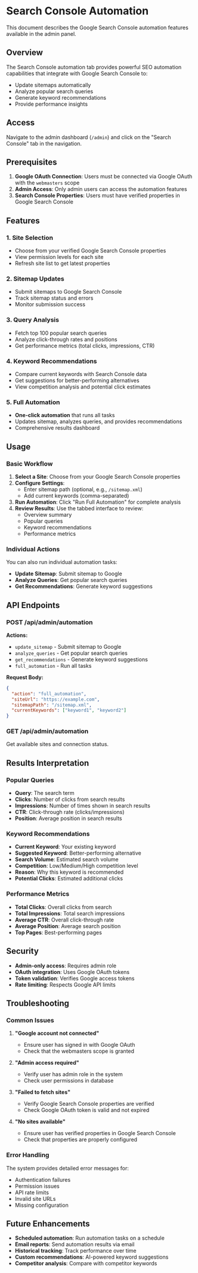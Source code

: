# Search Console Automation

This document describes the Google Search Console automation features available in the admin panel.

## Overview

The Search Console automation tab provides powerful SEO automation capabilities that integrate with Google Search Console to:

- Update sitemaps automatically
- Analyze popular search queries
- Generate keyword recommendations
- Provide performance insights

## Access

Navigate to the admin dashboard (`/admin`) and click on the "Search Console" tab in the navigation.

## Prerequisites

1. **Google OAuth Connection**: Users must be connected via Google OAuth with the `webmasters` scope
2. **Admin Access**: Only admin users can access the automation features
3. **Search Console Properties**: Users must have verified properties in Google Search Console

## Features

### 1. Site Selection
- Choose from your verified Google Search Console properties
- View permission levels for each site
- Refresh site list to get latest properties

### 2. Sitemap Updates
- Submit sitemaps to Google Search Console
- Track sitemap status and errors
- Monitor submission success

### 3. Query Analysis
- Fetch top 100 popular search queries
- Analyze click-through rates and positions
- Get performance metrics (total clicks, impressions, CTR)

### 4. Keyword Recommendations
- Compare current keywords with Search Console data
- Get suggestions for better-performing alternatives
- View competition analysis and potential click estimates

### 5. Full Automation
- **One-click automation** that runs all tasks
- Updates sitemap, analyzes queries, and provides recommendations
- Comprehensive results dashboard

## Usage

### Basic Workflow

1. **Select a Site**: Choose from your Google Search Console properties
2. **Configure Settings**:
   - Enter sitemap path (optional, e.g., `/sitemap.xml`)
   - Add current keywords (comma-separated)
3. **Run Automation**: Click "Run Full Automation" for complete analysis
4. **Review Results**: Use the tabbed interface to review:
   - Overview summary
   - Popular queries
   - Keyword recommendations
   - Performance metrics

### Individual Actions

You can also run individual automation tasks:

- **Update Sitemap**: Submit sitemap to Google
- **Analyze Queries**: Get popular search queries
- **Get Recommendations**: Generate keyword suggestions

## API Endpoints

### POST /api/admin/automation

**Actions:**
- `update_sitemap` - Submit sitemap to Google
- `analyze_queries` - Get popular search queries
- `get_recommendations` - Generate keyword suggestions
- `full_automation` - Run all tasks

**Request Body:**
```json
{
  "action": "full_automation",
  "siteUrl": "https://example.com",
  "sitemapPath": "/sitemap.xml",
  "currentKeywords": ["keyword1", "keyword2"]
}
```

### GET /api/admin/automation

Get available sites and connection status.

## Results Interpretation

### Popular Queries
- **Query**: The search term
- **Clicks**: Number of clicks from search results
- **Impressions**: Number of times shown in search results
- **CTR**: Click-through rate (clicks/impressions)
- **Position**: Average position in search results

### Keyword Recommendations
- **Current Keyword**: Your existing keyword
- **Suggested Keyword**: Better-performing alternative
- **Search Volume**: Estimated search volume
- **Competition**: Low/Medium/High competition level
- **Reason**: Why this keyword is recommended
- **Potential Clicks**: Estimated additional clicks

### Performance Metrics
- **Total Clicks**: Overall clicks from search
- **Total Impressions**: Total search impressions
- **Average CTR**: Overall click-through rate
- **Average Position**: Average search position
- **Top Pages**: Best-performing pages

## Security

- **Admin-only access**: Requires admin role
- **OAuth integration**: Uses Google OAuth tokens
- **Token validation**: Verifies Google access tokens
- **Rate limiting**: Respects Google API limits

## Troubleshooting

### Common Issues

1. **"Google account not connected"**
   - Ensure user has signed in with Google OAuth
   - Check that the webmasters scope is granted

2. **"Admin access required"**
   - Verify user has admin role in the system
   - Check user permissions in database

3. **"Failed to fetch sites"**
   - Verify Google Search Console properties are verified
   - Check Google OAuth token is valid and not expired

4. **"No sites available"**
   - Ensure user has verified properties in Google Search Console
   - Check that properties are properly configured

### Error Handling

The system provides detailed error messages for:
- Authentication failures
- Permission issues
- API rate limits
- Invalid site URLs
- Missing configuration

## Future Enhancements

- **Scheduled automation**: Run automation tasks on a schedule
- **Email reports**: Send automation results via email
- **Historical tracking**: Track performance over time
- **Custom recommendations**: AI-powered keyword suggestions
- **Competitor analysis**: Compare with competitor keywords
